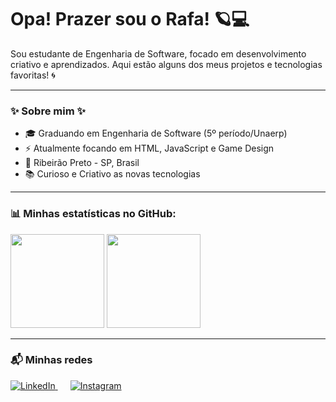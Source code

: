 <div align="left">

# Opa! Prazer sou o Rafa! 🪐💻 
<p>Sou estudante de Engenharia de Software, focado em desenvolvimento criativo e aprendizados. Aqui estão alguns dos meus projetos e tecnologias favoritas! 🌀</p>

---

### ✨ Sobre mim ✨
- 🎓 Graduando em Engenharia de Software (5º período/Unaerp)
- ⚡ Atualmente focando em HTML, JavaScript e Game Design 
- 📍 Ribeirão Preto - SP, Brasil
- 📚 Curioso e Criativo as novas tecnologias

---

### 📊 Minhas estatísticas no GitHub:

 <img src="https://github-readme-stats.vercel.app/api?username=DevRigby&show_icons=true&theme=dark&count_private=true" height="150em" />
 <img src="https://github-readme-stats.vercel.app/api/top-langs/?username=DevRigby&layout=compact&theme=dark" height="150em" />
</p>

---

### 📬 Minhas redes 

<p>
  <!-- Redes sociais com badges -->
 
  <a href="https://www.linkedin.com/in/rafaelmeleporto" target="_blank" style="margin-right:20px;">
    <img src="https://img.shields.io/badge/LinkedIn-0A66C2?style=for-the-badge&logo=linkedin&logoColor=white" alt="LinkedIn"/>
  </a>
  <a href="https://www.instagram.com/rafaelmeleporto">
  <img src="https://img.shields.io/badge/Instagram-E4405F?style=for-the-badge&logo=instagram&logoColor=white" alt="Instagram"/>
</a>

</div>
